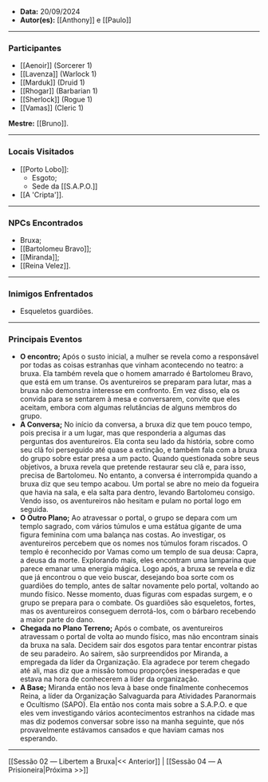 - **Data:** 20/09/2024
- **Autor(es):** [[Anthony]] e [[Paulo]]

---

### Participantes

- [[Aenoir]] (Sorcerer 1)
- [[Lavenza]] (Warlock 1)
- [[Marduk]] (Druid 1)
- [[Rhogar]] (Barbarian 1)
- [[Sherlock]] (Rogue 1)
- [[Vamas]] (Cleric 1)

**Mestre:** [[Bruno]].

---  

### Locais Visitados

- [[Porto Lobo]]:
	- Esgoto;
	- Sede da [[S.A.P.O.]]
- [[A 'Cripta']].

---

### NPCs Encontrados

- Bruxa;
- [[Bartolomeu Bravo]];
- [[Miranda]];
- [[Reina Velez]].

---

### Inimigos Enfrentados

- Esqueletos guardiões.

---

### Principais Eventos

- **O encontro;** Após o susto inicial, a mulher se revela como a responsável por todas as coisas estranhas que vinham acontecendo no teatro: a bruxa. Ela também revela que o homem amarrado é Bartolomeu Bravo, que está em um transe. Os aventureiros se preparam para lutar, mas a bruxa não demonstra interesse em confronto. Em vez disso, ela os convida para se sentarem à mesa e conversarem, convite que eles aceitam, embora com algumas relutâncias de alguns membros do grupo.
- **A Conversa;** No início da conversa, a bruxa diz que tem pouco tempo, pois precisa ir a um lugar, mas que responderia a algumas das perguntas dos aventureiros. Ela conta seu lado da história, sobre como seu clã foi perseguido até quase a extinção, e também fala com a bruxa do grupo sobre estar presa a um pacto. Quando questionada sobre seus objetivos, a bruxa revela que pretende restaurar seu clã e, para isso, precisa de Bartolomeu. No entanto, a conversa é interrompida quando a bruxa diz que seu tempo acabou. Um portal se abre no meio da fogueira que havia na sala, e ela salta para dentro, levando Bartolomeu consigo. Vendo isso, os aventureiros não hesitam e pulam no portal logo em seguida.
- **O Outro Plano;**  Ao atravessar o portal, o grupo se depara com um templo sagrado, com vários túmulos e uma estátua gigante de uma figura feminina com uma balança nas costas. Ao investigar, os aventureiros percebem que os nomes nos túmulos foram riscados. O templo é reconhecido por Vamas como um templo de sua deusa: Capra, a deusa da morte. Explorando mais, eles encontram uma lamparina que parece emanar uma energia mágica. Logo após, a bruxa se revela e diz que já encontrou o que veio buscar, desejando boa sorte com os guardiões do templo, antes de saltar novamente pelo portal, voltando ao mundo físico. Nesse momento, duas figuras com espadas surgem, e o grupo se prepara para o combate. Os guardiões são esqueletos, fortes, mas os aventureiros conseguem derrotá-los, com o bárbaro recebendo a maior parte do dano.
- **Chegada no Plano Terreno;** Após o combate, os aventureiros atravessam o portal de volta ao mundo físico, mas não encontram sinais da bruxa na sala. Decidem sair dos esgotos para tentar encontrar pistas de seu paradeiro. Ao saírem, são surpreendidos por Miranda, a empregada da líder da Organização. Ela agradece por terem chegado até ali, mas diz que a missão tomou proporções inesperadas e que estava na hora de conhecerem a líder da organização.
- **A Base;** Miranda então nos leva à base onde finalmente conhecemos Reina, a líder da Organização Salvaguarda para Atividades Paranormais e Ocultismo (SAPO). Ela então nos conta mais sobre a S.A.P.O. e que eles vem investigando vários acontecimentos estranhos na cidade mas mas diz podemos conversar sobre isso na manha seguinte, que nós provavelmente estávamos cansados e que haviam camas nos esperando.

---

[[Sessão 02 ― Libertem a Bruxa|<< Anterior]] | [[Sessão 04 ― A Prisioneira|Próxima >>]]